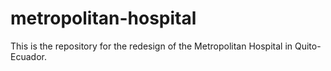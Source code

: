 # metropolitan-hospital
This is the repository for the redesign of the Metropolitan Hospital in Quito-Ecuador.
